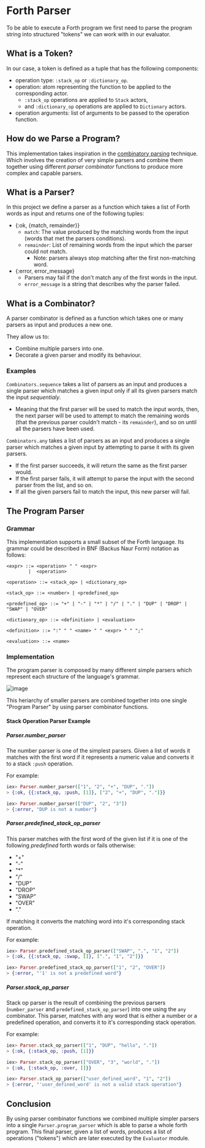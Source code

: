 # Forth Parser

To be able to execute a Forth program we first need to parse the program string
into structured "tokens" we can work with in our evaluator.

## What is a Token?
In our case, a token is defined as a tuple that has the following components:
- operation type: `:stack_op` or `:dictionary_op`.
- operation: atom representing the function to be applied to the corresponding actor.
    - `:stack_op` operations are applied to `Stack` actors,
    - and `:dictionary_op` operations are applied to `Dictionary` actors.
- operation arguments: list of arguments to be passed to the operation function.

## How do we Parse a Program?
This implementation takes inspiration in the [combinatory parsing](https://en.wikipedia.org/wiki/Parser_combinator) technique. Which
involves the creation of very simple parsers and combine them together using different
_parser combinator_ functions to produce more complex and capable parsers.

## What is a Parser?
In this project we define a parser as a function which takes a list of Forth words as input
and returns one of the following tuples:
- {:ok, {match, remainder}}
    - `match`: The value produced by the matching words from the input (words that met the parsers conditions).
    - `remainder`: List of remaining words from the input which the parser could not match.
        - Note: parsers always stop matching after the first non-matching word.
- {:error, error_message}
    - Parsers may fail if the don't match any of the first words in the input.
    - `error_message` is a string that describes why the parser failed.

## What is a Combinator?
A parser combinator is defined as a function which takes one or many parsers as input
and produces a new one.

They allow us to:
- Combine multiple parsers into one.
- Decorate a given parser and modify its behaviour.

### Examples
`Combinators.sequence` takes a list of parsers as an input and produces a single parser
which matches a given input only if all its given parsers match the input *sequentialy*.
- Meaning that the first parser will be used to match the input words, then, the next parser will
  be used to attempt to match the remaining words (that the previous parser couldn't match - its `remainder`),
  and so on until all the parsers have been used.

`Combinators.any` takes a list of parsers as an input and produces a single parser which matches
a given input by attempting to parse it with its given parsers.
- If the first parser succeeds, it will return the same as the first parser would.
- If the first parser fails, it will attempt to parse the input with the second parser from the list,
  and so on.
- If all the given parsers fail to match the input, this new parser will fail.

## The Program Parser

### Grammar

This implementation supports a small subset of the Forth language. Its grammar could be described in
BNF (Backus Naur Form) notation as follows:

```ebnf
<expr> ::= <operation> " " <expr>
        |  <operation>

<operation> ::= <stack_op> | <dictionary_op>

<stack_op> ::= <number> | <predefined_op>

<predefined_op> ::= "+" | "-" | "*" | "/" | "." | "DUP" | "DROP" | "SWAP" | "OVER"

<dictionary_op> ::= <definition> | <evaluation>

<definition> ::= ":" " " <name> " " <expr> " " ";"

<evaluation> ::= <name>
```

### Implementation
The program parser is composed by many different simple parsers which represent each structure
of the language's grammar.

![image](https://github.com/user-attachments/assets/fbf192e9-555c-4983-ae14-9e5d29cbb8eb)

This heriarchy of smaller parsers are combined together into one single "Program Parser" by using
parser combinator functions.

#### Stack Operation Parser Example

##### Parser.number_parser

The number parser is one of the simplest parsers. Given a list of words it matches with the first
word if it represents a numeric value and converts it to a stack `:push` operation.

For example:
```elixir
iex> Parser.number_parser(["1", "2", "+", "DUP", "."])
> {:ok, {{:stack_op, :push, [1]}, ["2", "+", "DUP", "."]}}

iex> Parser.number_parser(["DUP", "2", "3"])
> {:error, "DUP is not a number"}
```

##### Parser.predefined_stack_op_parser
This parser matches with the first word of the given list if it is one of the following _predefined_
forth words or fails otherwise:
- "+"
- "-"
- "*"
- "/"
- "DUP"
- "DROP"
- "SWAP"
- "OVER"
- "."

If matching it converts the matching word into it's corresponding stack operation.

For example:
```elixir
iex> Parser.predefined_stack_op_parser(["SWAP", ".", "1", "2"])
> {:ok, {{:stack_op, :swap, []}, [".", "1", "2"]}}

iex> Parser.predefined_stack_op_parser(["1", "2", "OVER"])
> {:error, "'1' is not a predefined word"}
```

##### Parser.stack_op_parser
Stack op parser is the result of combining the previous parsers
(`number_parser` and `predefined_stack_op_parser`) into one using the `any` combinator.
This parser, matches with any word that is either a number or a predefined operation,
and converts it to it's corresponding stack operation.

For example:
```elixir
iex> Parser.stack_op_parser(["1", "DUP", "hello", "."])
> {:ok, {:stack_op, :push, [1]}}

iex> Parser.stack_op_parser(["OVER", "3", "world", "."])
> {:ok, {:stack_op, :over, []}}

iex> Parser.stack_op_parser(["user_defined_word", "1", "2"])
> {:error, "'user_defined_word' is not a valid stack operation"}
```

## Conclusion
By using parser combinator functions we combined multiple simpler parsers into a single
`Parser.program_parser` which is able to parse a whole forth program. This final parser,
given a list of words, produces a list of operations ("tokens") which are later executed
by the `Evaluator` module.
